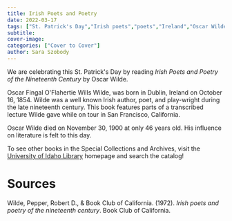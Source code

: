 ```yaml
---
title: Irish Poets and Poetry
date: 2022-03-17
tags: ["St. Patrick's Day","Irish poets","poets","Ireland","Oscar Wilde"]
subtitle: 
cover-image: 
categories: ["Cover to Cover"]
author: Sara Szobody
---
```


We are celebrating this St. Patrick's Day by reading <i>Irish Poets and Poetry of the Nineteenth Century</i> by Oscar Wilde.



Oscar Fingal O'Flahertie Wills Wilde, was born in Dublin, Ireland on October 16, 1854. Wilde was a well known Irish author, poet, and play-wright during the late nineteenth century. This book features parts of a transcribed lecture Wilde gave while on tour in San Francisco, California. 



Oscar Wilde died on November 30, 1900 at only 46 years old. His influence on literature is felt to this day.

To see other books in the Special Collections and Archives, visit the [University of Idaho Library](https://www.lib.uidaho.edu/) homepage and search the catalog!

# Sources

Wilde, Pepper, Robert D., & Book Club of California. (1972). <i>Irish poets and poetry of the nineteenth century</i>. Book Club of California.